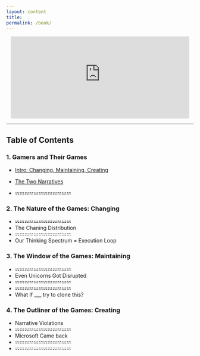 ```yaml
---
layout: content
title: 
permalink: /book/
---
```



<center><iframe width="480" height="220" src="https://gamestheory.substack.com/embed" frameborder="0" scrolling="no"></iframe></center>


---

## Table of Contents

### 1. Gamers and Their Games

- [Intro: Changing, Maintaining, Creating](https://gamestheory.substack.com/p/coming-soon)

- [The Two Narratives](https://gamestheory.substack.com/p/the-two-narratives)

- 𝌄𝌂𝌄𝌂𝌄𝌂𝌄𝌂𝌄𝌂𝌄𝌂

### 2. The Nature of the Games: Changing

- 𝌄𝌂𝌄𝌂𝌄𝌂𝌄𝌂𝌄𝌂𝌄𝌂
- The Chaning Distribution
- 𝌄𝌂𝌄𝌂𝌄𝌂𝌄𝌂𝌄𝌂𝌄𝌂
- Our Thinking Spectrum = Execution Loop 


### 3. The Window of the Games: Maintaining 

- 𝌄𝌂𝌄𝌂𝌄𝌂𝌄𝌂𝌄𝌂𝌄𝌂
- Even Unicorns Got Disrupted
- 𝌄𝌂𝌄𝌂𝌄𝌂𝌄𝌂𝌄𝌂𝌄𝌂
- 𝌄𝌂𝌄𝌂𝌄𝌂𝌄𝌂𝌄𝌂𝌄𝌂
- What If ___ try to clone this?


### 4. The Outliner of the Games: Creating

- Narrative Violations
- 𝌄𝌂𝌄𝌂𝌄𝌂𝌄𝌂𝌄𝌂𝌄𝌂
- Microsoft Came back
- 𝌄𝌂𝌄𝌂𝌄𝌂𝌄𝌂𝌄𝌂𝌄𝌂
- 𝌄𝌂𝌄𝌂𝌄𝌂𝌄𝌂𝌄𝌂𝌄𝌂





